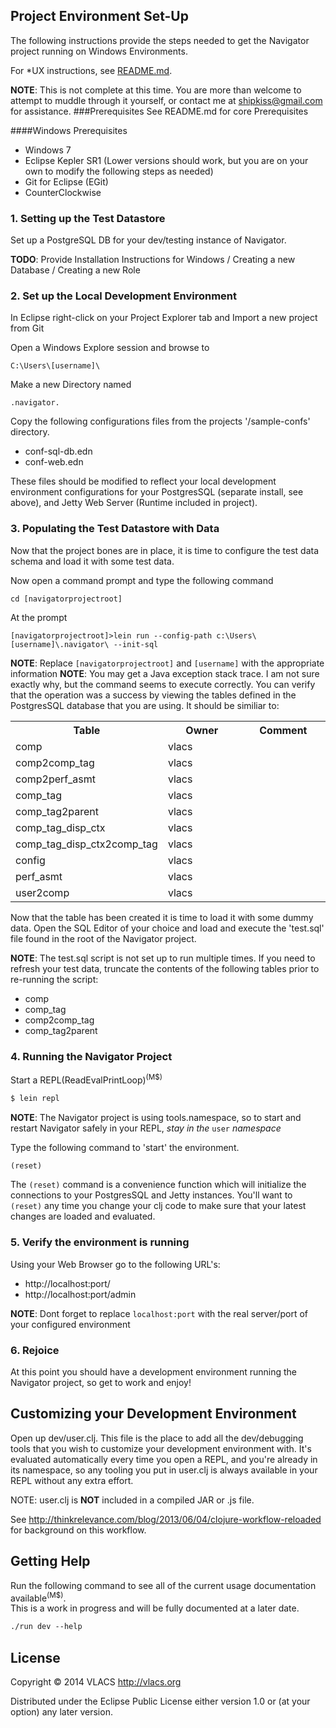 ## Project Environment Set-Up
The following instructions provide the steps needed to get the Navigator project running on Windows Environments.

For *UX instructions, see [README.md](https://github.com/vlacs/navigator).

<b>NOTE</b>:  This is not complete at this time.  You are more than welcome to attempt to muddle through it yourself, or contact me at shipkiss@gmail.com for assistance.
###Prerequisites
See README.md for core Prerequisites

####Windows Prerequisites
- Windows 7
- Eclipse Kepler SR1 (Lower versions should work, but you are on your own to modify the following steps as needed)
- Git for Eclipse (EGit)
- CounterClockwise 

### 1. Setting up the Test Datastore
Set up a PostgreSQL DB for your dev/testing instance of Navigator.

<b>TODO</b>: Provide Installation Instructions for Windows / Creating a new Database / Creating a new Role


### 2. Set up the Local Development Environment
In Eclipse right-click on your Project Explorer tab and Import a new project from Git

Open a Windows Explore session and browse to
```
C:\Users\[username]\
```
Make a new Directory named
```
.navigator.
```
Copy the following configurations files from the projects '/sample-confs' directory.
- conf-sql-db.edn
- conf-web.edn

These files should be modified to reflect your local development environment configurations for your PostgresSQL (separate install, see above),
and Jetty Web Server (Runtime included in project).

### 3. Populating the Test Datastore with Data
Now that the project bones are in place, it is time to configure the test data schema and load it with some test data.

Now open a command prompt and type the following command
```
cd [navigatorprojectroot]
```
At the prompt
```
[navigatorprojectroot]>lein run --config-path c:\Users\[username]\.navigator\ --init-sql
```

<b>NOTE</b>: Replace ```[navigatorprojectroot]``` and ```[username]``` with the appropriate information
<b>NOTE</b>: You may get a Java exception stack trace.  I am not sure exactly why, but the command seems to execute correctly.
You can verify that the operation was a success by viewing the tables defined in the PostgresSQL database that you are using.  It should be similiar to:
<table>
    <tr>
      <th class="ReportTableHeaderCell" width="33.3333333333333%">Table</th>
      <th class="ReportTableHeaderCell" width="33.3333333333333%">Owner</th>
      <th class="ReportTableHeaderCell" width="33.3333333333333%">Comment</th>
    </tr>
    <tr class="ReportDetailsEvenDataRow">
      <td class="ReportTableValueCell">comp</td>
      <td class="ReportTableValueCell">vlacs</td>
      <td class="ReportTableValueCell"> </td>
    </tr>
    <tr class="ReportDetailsOddDataRow">
      <td class="ReportTableValueCell">comp2comp_tag</td>
      <td class="ReportTableValueCell">vlacs</td>
      <td class="ReportTableValueCell"> </td>
    </tr>
    <tr class="ReportDetailsEvenDataRow">
      <td class="ReportTableValueCell">comp2perf_asmt</td>
      <td class="ReportTableValueCell">vlacs</td>
      <td class="ReportTableValueCell"> </td>
    </tr>
    <tr class="ReportDetailsOddDataRow">
      <td class="ReportTableValueCell">comp_tag</td>
      <td class="ReportTableValueCell">vlacs</td>
      <td class="ReportTableValueCell"> </td>
    </tr>
    <tr class="ReportDetailsEvenDataRow">
      <td class="ReportTableValueCell">comp_tag2parent</td>
      <td class="ReportTableValueCell">vlacs</td>
      <td class="ReportTableValueCell"> </td>
    </tr>
    <tr class="ReportDetailsOddDataRow">
      <td class="ReportTableValueCell">comp_tag_disp_ctx</td>
      <td class="ReportTableValueCell">vlacs</td>
      <td class="ReportTableValueCell"> </td>
    </tr>
    <tr class="ReportDetailsEvenDataRow">
      <td class="ReportTableValueCell">comp_tag_disp_ctx2comp_tag</td>
      <td class="ReportTableValueCell">vlacs</td>
      <td class="ReportTableValueCell"> </td>
    </tr>
    <tr class="ReportDetailsOddDataRow">
      <td class="ReportTableValueCell">config</td>
      <td class="ReportTableValueCell">vlacs</td>
      <td class="ReportTableValueCell"> </td>
    </tr>
    <tr class="ReportDetailsEvenDataRow">
      <td class="ReportTableValueCell">perf_asmt</td>
      <td class="ReportTableValueCell">vlacs</td>
      <td class="ReportTableValueCell"> </td>
    </tr>
    <tr class="ReportDetailsOddDataRow">
      <td class="ReportTableValueCell">user2comp</td>
      <td class="ReportTableValueCell">vlacs</td>
      <td class="ReportTableValueCell"> </td>
    </tr>
</table>


Now that the table has been created it is time to load it with some dummy data.  Open the SQL Editor of your choice and load and execute the 'test.sql' file found in the root of the Navigator project.

<b>NOTE</b>:  The test.sql script is not set up to run multiple times.  If you need to refresh your test data, truncate the contents of the following tables prior to re-running the script:
- comp
- comp_tag
- comp2comp_tag
- comp_tag2parent
      
      
### 4. Running the Navigator Project    
Start a REPL(ReadEvalPrintLoop)<sup>(M$)</sup>
```bash
$ lein repl
```

<b>NOTE</b>: The Navigator project is using tools.namespace, so to start and restart Navigator safely in your REPL, *stay in the* ```user``` *namespace*

Type the following command to 'start' the environment.
```clojure
(reset)
```

The ```(reset)``` command is a convenience function which will initialize the connections to your PostgresSQL and Jetty instances. 
You'll want to ```(reset)``` any time you change your clj code to make sure that your latest changes are loaded and evaluated.


### 5. Verify the environment is running
Using your Web Browser go to the following URL's:
- http://localhost:port/
- http://localhost:port/admin


<b>NOTE</b>: Dont forget to replace ```localhost:port``` with the real server/port of your configured environment


### 6. Rejoice
At this point you should have a development environment running the Navigator project, so get to work and enjoy!


## Customizing your Development Environment
Open up dev/user.clj. This file is the place to add all the dev/debugging tools that you wish to customize your development environment with. 
It's evaluated automatically every time you open a REPL, and you're already in its namespace, so any tooling you put in user.clj
 is always available in your REPL without any extra effort.

NOTE: user.clj is <b>NOT</b> included in a compiled JAR or .js file.

See http://thinkrelevance.com/blog/2013/06/04/clojure-workflow-reloaded for
background on this workflow.


## Getting Help

Run the following command to see all of the current usage documentation available<sup>(M$)</sup>.  
This is a work in progress and will be fully documented at a later date.
```clojure
./run dev --help
```

## License

Copyright © 2014 VLACS http://vlacs.org

Distributed under the Eclipse Public License either version 1.0 or (at
your option) any later version.
